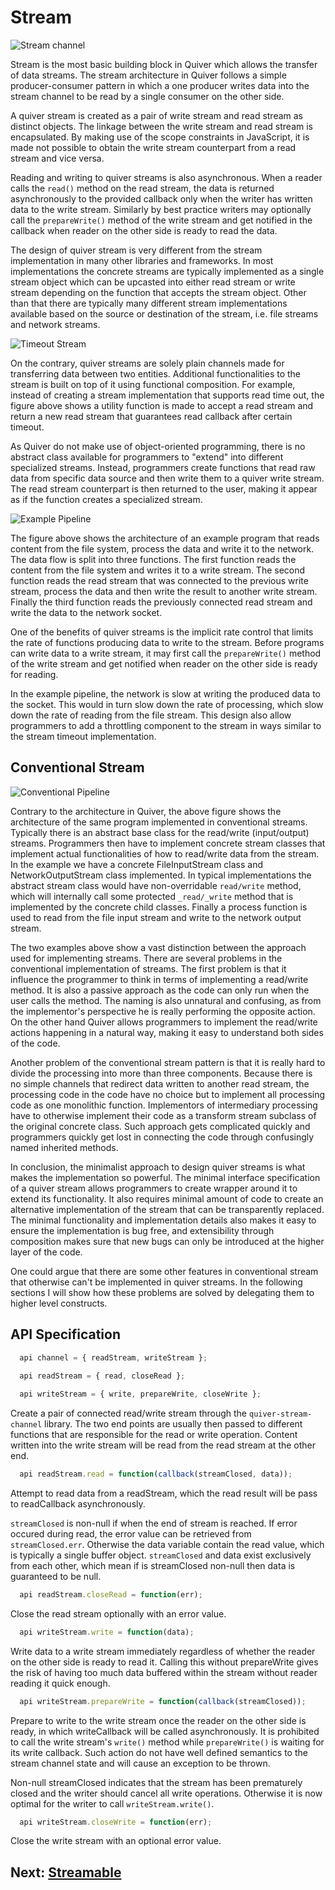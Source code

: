 # Stream

![Stream channel](figures/stream-channel.png)

Stream is the most basic building block in Quiver which allows the transfer of data streams. The stream architecture in Quiver follows a simple producer-consumer pattern in which a one producer writes data into the stream channel to be read by a single consumer on the other side.

A quiver stream is created as a pair of write stream and read stream as distinct objects. The linkage between the write stream and read stream is encapsulated. By making use of the scope constraints in JavaScript, it is made not possible to obtain the write stream counterpart from a read stream and vice versa.

Reading and writing to quiver streams is also asynchronous. When a reader calls the `read()` method on the read stream, the data is returned asynchronously to the provided callback only when the writer has written data to the write stream. Similarly by best practice writers may optionally call the `prepareWrite()` method of the write stream and get notified in the callback when reader on the other side is ready to read the data.

The design of quiver stream is very different from the stream implementation in many other libraries and frameworks. In most implementations the concrete streams are typically implemented as a single stream object which can be upcasted into either read stream or write stream depending on the function that accepts the stream object. Other than that there are typically many different stream implementations available based on the source or destination of the stream, i.e. file streams and network streams.

![Timeout Stream](figures/timeout-stream.png)

On the contrary, quiver streams are solely plain channels made for transferring data between two entities. Additional functionalities to the stream is built on top of it using functional composition. For example, instead of creating a stream implementation that supports read time out, the figure above shows a utility function is made to accept a read stream and return a new read stream that guarantees read callback after certain timeout.

As Quiver do not make use of object-oriented programming, there is no abstract class available for programmers to "extend" into different specialized streams. Instead, programmers create functions that read raw data from specific data source and then write them to a quiver write stream. The read stream counterpart is then returned to the user, making it appear as if the function creates a specialized stream.

![Example Pipeline](figures/stream-pipeline-example.png)

The figure above shows the architecture of an example program that reads content from the file system, process the data and write it to the network. The data flow is split into three functions. The first function reads the content from the file system and writes it to a write stream. The second function reads the read stream that was connected to the previous write stream, process the data and then write the result to another write stream. Finally the third function reads the previously connected read stream and write the data to the network socket.

One of the benefits of quiver streams is the implicit rate control that limits the rate of functions producing data to write to the stream. Before programs can write data to a write stream, it may first call the `prepareWrite()` method of the write stream and get notified when reader on the other side is ready for reading.

In the example pipeline, the network is slow at writing the produced data to the socket. This would in turn slow down the rate of processing, which slow down the rate of reading from the file stream. This design also allow programmers to add a throttling component to the stream in ways similar to the stream timeout implementation.

## Conventional Stream

![Conventional Pipeline](figures/conventional-pipeline.png)

Contrary to the architecture in Quiver, the above figure shows the architecture of the same program implemented in conventional streams. Typically there is an abstract base class for the read/write (input/output) streams. Programmers then have to implement concrete stream classes that implement actual functionalities of how to read/write data from the stream. In the example we have a concrete FileInputStream class and NetworkOutputStream class implemented. In typical implementations the abstract stream class would have non-overridable `read/write` method, which will internally call some protected `_read/_write` method that is implemented by the concrete child classes. Finally a process function is used to read from the file input stream and write to the network output stream.

The two examples above show a vast distinction between the approach used for implementing streams. There are several problems in the conventional implementation of streams. The first problem is that it influence the programmer to think in terms of implementing a read/write method. It is also a passive approach as the code can only run when the user calls the method. The naming is also unnatural and confusing, as from the implementor's perspective he is really performing the opposite action. On the other hand Quiver allows programmers to implement the read/write actions happening in a natural way, making it easy to understand both sides of the code.

Another problem of the conventional stream pattern is that it is really hard to divide the processing into more than three components. Because there is no simple channels that redirect data written to another read stream, the processing code in the code have no choice but to implement all processing code as one monolithic function. Implementors of intermediary processing have to otherwise implement their code as a transform stream subclass of the original concrete class. Such approach gets complicated quickly and programmers quickly get lost in connecting the code through confusingly named inherited methods.

In conclusion, the minimalist approach to design quiver streams is what makes the implementation so powerful. The minimal interface specification of a quiver stream allows programmers to create wrapper around it to extend its functionality. It also requires minimal amount of code to create an alternative implementation of the stream that can be transparently replaced. The minimal functionality and implementation details also makes it easy to ensure the implementation is bug free, and extensibility through composition makes sure that new bugs can only be introduced at the higher layer of the code.

One could argue that there are some other features in conventional stream that otherwise can't be implemented in quiver streams. In the following sections I will show how these problems are solved by delegating them to higher level constructs.


## API Specification

```javascript
  api channel = { readStream, writeStream };
  
  api readStream = { read, closeRead };

  api writeStream = { write, prepareWrite, closeWrite };
```

Create a pair of connected read/write stream through the `quiver-stream-channel` library. The two end points are usually then passed to different functions that are responsible for the read or write operation. Content written into the write stream will be read from the read stream at the other end.

```javascript
  api readStream.read = function(callback(streamClosed, data));
```

Attempt to read data from a readStream, which the read result will be pass to readCallback asynchronously.

`streamClosed` is non-null if when the end of stream is reached. If error occured during read, the error value can be retrieved from `streamClosed.err`. Otherwise the data variable contain the read value, which is typically a single buffer object. `streamClosed` and data exist exclusively from each other, which mean if is streamClosed non-null then data is guaranteed to be null.

```javascript
  api readStream.closeRead = function(err);
```

Close the read stream optionally with an error value.

```javascript
  api writeStream.write = function(data);
```

Write data to a write stream immediately regardless of whether the reader on the other side is ready to read it. Calling this without prepareWrite gives the risk of having too much data buffered within the stream without reader reading it quick enough.

```javascript
  api writeStream.prepareWrite = function(callback(streamClosed));
```

Prepare to write to the write stream once the reader on the other side is ready, in which writeCallback will be called asynchronously. It is prohibited to call the write stream's `write()` method while `prepareWrite()` is waiting for its write callback. Such action do not have well defined semantics to the stream channel state and will cause an exception to be thrown.

Non-null streamClosed indicates that the stream has been prematurely closed and the writer should cancel all write operations. Otherwise it is now optimal for the writer to call `writeStream.write()`.
 
```javascript
  api writeStream.closeWrite = function(err);
```

Close the write stream with an optional error value.

## Next: [Streamable](03-streamable.md)